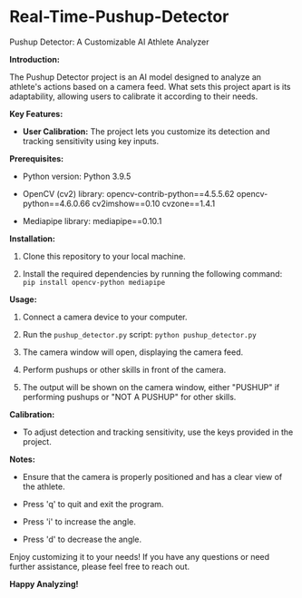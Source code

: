 # Real-Time-Pushup-Detector
Pushup Detector: A Customizable AI Athlete Analyzer

**Introduction:**

The Pushup Detector project is an AI model designed to analyze an athlete's actions based on a camera feed. What sets this project apart is its adaptability, allowing users to calibrate it according to their needs. 

**Key Features:**

- **User Calibration:** The project lets you customize its detection and tracking sensitivity using key inputs.

**Prerequisites:**

- Python version: Python 3.9.5

- OpenCV (cv2) library: opencv-contrib-python==4.5.5.62 opencv-python==4.6.0.66 cv2imshow==0.10 cvzone==1.4.1

- Mediapipe library: mediapipe==0.10.1

**Installation:**

1. Clone this repository to your local machine.

2. Install the required dependencies by running the following command: `pip install opencv-python mediapipe`

**Usage:**

1. Connect a camera device to your computer.

2. Run the `pushup_detector.py` script: `python pushup_detector.py`

3. The camera window will open, displaying the camera feed.

4. Perform pushups or other skills in front of the camera.

5. The output will be shown on the camera window, either "PUSHUP" if performing pushups or "NOT A PUSHUP" for other skills.

**Calibration:**

- To adjust detection and tracking sensitivity, use the keys provided in the project.

**Notes:**

- Ensure that the camera is properly positioned and has a clear view of the athlete.

- Press 'q' to quit and exit the program.
- Press 'i' to increase the angle.
- Press 'd' to decrease the angle.

Enjoy customizing it to your needs! If you have any questions or need further assistance, please feel free to reach out.

**Happy Analyzing!**
